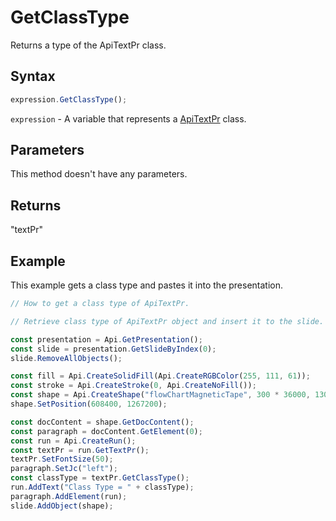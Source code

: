 # GetClassType

Returns a type of the ApiTextPr class.

## Syntax

```javascript
expression.GetClassType();
```

`expression` - A variable that represents a [ApiTextPr](../ApiTextPr.md) class.

## Parameters

This method doesn't have any parameters.

## Returns

"textPr"

## Example

This example gets a class type and pastes it into the presentation.

```javascript editor-pptx
// How to get a class type of ApiTextPr.

// Retrieve class type of ApiTextPr object and insert it to the slide.

const presentation = Api.GetPresentation();
const slide = presentation.GetSlideByIndex(0);
slide.RemoveAllObjects();

const fill = Api.CreateSolidFill(Api.CreateRGBColor(255, 111, 61));
const stroke = Api.CreateStroke(0, Api.CreateNoFill());
const shape = Api.CreateShape("flowChartMagneticTape", 300 * 36000, 130 * 36000, fill, stroke);
shape.SetPosition(608400, 1267200);

const docContent = shape.GetDocContent();
const paragraph = docContent.GetElement(0);
const run = Api.CreateRun();
const textPr = run.GetTextPr();
textPr.SetFontSize(50);
paragraph.SetJc("left");
const classType = textPr.GetClassType();
run.AddText("Class Type = " + classType);
paragraph.AddElement(run);
slide.AddObject(shape);

```
